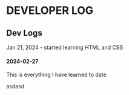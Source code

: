 # DEVELOPER LOG

## Dev Logs
Jan 21, 2024 - started learning HTML and CSS
#### 2024-02-27
 This is everything I have learned to date

asdasd